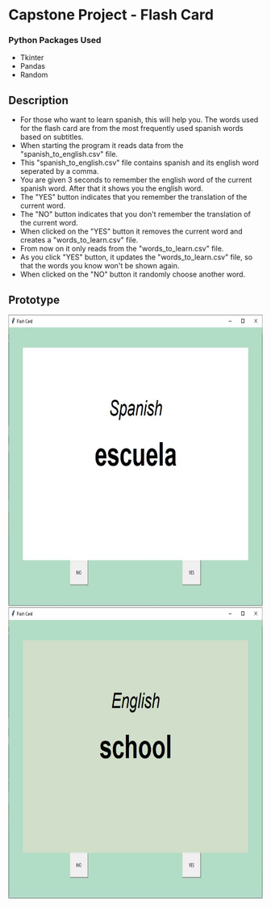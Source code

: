 # Capstone Project - Flash Card

### Python Packages Used
- Tkinter
- Pandas
- Random

## Description
- For those who want to learn spanish, this will help you. The words used for the flash card are from the most frequently used spanish words based on subtitles.
- When starting the program it reads data from the "spanish_to_english.csv" file.
- This "spanish_to_english.csv" file contains spanish and its english word seperated by a comma.
- You are given 3 seconds to remember the english word of the current spanish word. After that it shows you the english word.
- The "YES" button indicates that you remember the translation of the current word.
- The "NO" button indicates that you don't remember the translation of the current word.
- When clicked on the "YES" button it removes the current word and creates a "words_to_learn.csv" file.
- From now on it only reads from the "words_to_learn.csv" file.
- As you click "YES" button, it updates the "words_to_learn.csv" file, so that the words you know won't be shown again.
- When clicked on the "NO" button it randomly choose another word.

## Prototype
<img width=902 height=576 src="https://github.com/gokul-sarath07/CapstoneProject-Flash-Card/blob/main/support_files/flash%20Card%201.JPG" alt="Spanish">
<br>
<img width=902 height=576 src="https://github.com/gokul-sarath07/CapstoneProject-Flash-Card/blob/main/support_files/flash%20Card%202.JPG" alt="English">
